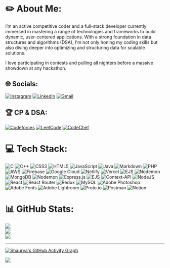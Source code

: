# ✏️ About Me:

I’m an active competitive coder and a full-stack developer currently immersed in mastering a range of technologies and frameworks to build dynamic, user-centered applications. With a strong foundation in data structures and algorithms (DSA), I'm not only honing my coding skills but also diving deeper into optimizing and structuring data for scalable solutions.

I love participating in contests and pulling all nighters before a massive showdown at any hackathon.
## 🌐 Socials:

[![Instagram](https://img.shields.io/badge/Instagram-%23E4405F.svg?logo=Instagram&logoColor=white)](https://instagram.com/sh4urya.r)
[![LinkedIn](https://img.shields.io/badge/LinkedIn-%230077B5.svg?logo=linkedin&logoColor=white)](https://www.linkedin.com/in/shaurya-rahlon-326b6a262/)
[![Gmail](https://img.shields.io/badge/Gmail-D14836?logo=gmail&logoColor=white)](mailto:shauryarahlon.10@gmai.com)

## 🏆 CP & DSA:

[![Codeforces](https://img.shields.io/badge/Codeforces-%234CC61E.svg?logo=Codeforces&logoColor=white)](https://codeforces.com/profile/Shaurya003)
[![LeetCode](https://img.shields.io/badge/LeetCode-%23FFA116.svg?logo=LeetCode&logoColor=white)](https://leetcode.com/u/Staezr-32/)
[![CodeChef](https://img.shields.io/badge/CodeChef-%23A52A2A.svg?logo=CodeChef&logoColor=white)](https://www.codechef.com/users/shawn710)

# 💻 Tech Stack:

![C](https://img.shields.io/badge/c-%2300599C.svg?style=for-the-badge&logo=c&logoColor=white) ![C++](https://img.shields.io/badge/c++-%2300599C.svg?style=for-the-badge&logo=c%2B%2B&logoColor=white) ![CSS3](https://img.shields.io/badge/css3-%231572B6.svg?style=for-the-badge&logo=css3&logoColor=white) ![HTML5](https://img.shields.io/badge/html5-%23E34F26.svg?style=for-the-badge&logo=html5&logoColor=white) ![JavaScript](https://img.shields.io/badge/javascript-%23323330.svg?style=for-the-badge&logo=javascript&logoColor=%23F7DF1E) ![Java](https://img.shields.io/badge/java-%23ED8B00.svg?style=for-the-badge&logo=openjdk&logoColor=white) ![Markdown](https://img.shields.io/badge/markdown-%23000000.svg?style=for-the-badge&logo=markdown&logoColor=white) ![PHP](https://img.shields.io/badge/php-%23777BB4.svg?style=for-the-badge&logo=php&logoColor=white) ![AWS](https://img.shields.io/badge/AWS-%23FF9900.svg?style=for-the-badge&logo=amazon-aws&logoColor=white) ![Firebase](https://img.shields.io/badge/firebase-%23039BE5.svg?style=for-the-badge&logo=firebase) ![Google Cloud](https://img.shields.io/badge/GoogleCloud-%234285F4.svg?style=for-the-badge&logo=google-cloud&logoColor=white) ![Netlify](https://img.shields.io/badge/netlify-%23000000.svg?style=for-the-badge&logo=netlify&logoColor=#00C7B7) ![Vercel](https://img.shields.io/badge/vercel-%23000000.svg?style=for-the-badge&logo=vercel&logoColor=white) ![EJS](https://img.shields.io/badge/ejs-%23B4CA65.svg?style=for-the-badge&logo=ejs&logoColor=black) ![Nodemon](https://img.shields.io/badge/NODEMON-%23323330.svg?style=for-the-badge&logo=nodemon&logoColor=%BBDEAD) ![MongoDB](https://img.shields.io/badge/MongoDB-%234ea94b.svg?style=for-the-badge&logo=mongodb&logoColor=white) ![Nodemon](https://img.shields.io/badge/NODEMON-%23323330.svg?style=for-the-badge&logo=nodemon&logoColor=%BBDEAD) ![Express.js](https://img.shields.io/badge/express.js-%23404d59.svg?style=for-the-badge&logo=express&logoColor=%2361DAFB) ![EJS](https://img.shields.io/badge/ejs-%23B4CA65.svg?style=for-the-badge&logo=ejs&logoColor=black) ![Context-API](https://img.shields.io/badge/Context--Api-000000?style=for-the-badge&logo=react) ![NodeJS](https://img.shields.io/badge/node.js-6DA55F?style=for-the-badge&logo=node.js&logoColor=white) ![React](https://img.shields.io/badge/react-%2320232a.svg?style=for-the-badge&logo=react&logoColor=%2361DAFB) ![React Router](https://img.shields.io/badge/React_Router-CA4245?style=for-the-badge&logo=react-router&logoColor=white) ![Redux](https://img.shields.io/badge/redux-%23593d88.svg?style=for-the-badge&logo=redux&logoColor=white) ![MySQL](https://img.shields.io/badge/mysql-4479A1.svg?style=for-the-badge&logo=mysql&logoColor=white) ![Adobe Photoshop](https://img.shields.io/badge/adobe%20photoshop-%2331A8FF.svg?style=for-the-badge&logo=adobe%20photoshop&logoColor=white) ![Adobe Fonts](https://img.shields.io/badge/Adobe%20Fonts-000B1D.svg?style=for-the-badge&logo=Adobe%20Fonts&logoColor=white) ![Adobe Lightroom](https://img.shields.io/badge/Adobe%20Lightroom-31A8FF.svg?style=for-the-badge&logo=Adobe%20Lightroom&logoColor=white) ![Proto.io](https://img.shields.io/badge/Proto.io-161637?style=for-the-badge&logo=proto.io&logoColor=00e5ff) ![Postman](https://img.shields.io/badge/Postman-FF6C37?style=for-the-badge&logo=postman&logoColor=white) ![Notion](https://img.shields.io/badge/Notion-%23000000.svg?style=for-the-badge&logo=notion&logoColor=white)

# 📊 GitHub Stats:

![](https://github-readme-stats.vercel.app/api?username=ShauryaRahlon&theme=dark&hide_border=false&include_all_commits=true&count_private=true)<br/>
![](https://github-readme-streak-stats.herokuapp.com/?user=ShauryaRahlon&theme=dark&hide_border=false)<br/>
![](https://github-readme-stats.vercel.app/api/top-langs/?username=ShauryaRahlon&theme=dark&hide_border=false&include_all_commits=true&count_private=true&layout=compact)

---

[![Shaurya's GitHub Activity Graph](https://github-readme-activity-graph.vercel.app/graph?username=ShauryaRahlon&bg_color=0d1117&color=00ff00&line=00ff00&point=ffffff&hide_border=true)](https://github.com/ashutosh00710/github-readme-activity-graph)

[![](https://visitcount.itsvg.in/api?id=ShauryaRahlon&icon=0&color=0)](https://visitcount.itsvg.in)
